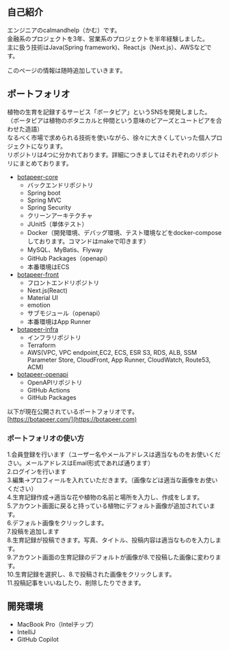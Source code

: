 ## 自己紹介
エンジニアのcalmandhelp（かむ）です。  
金融系のプロジェクトを3年、営業系のプロジェクトを半年経験しました。  
主に扱う技術はJava(Spring framework)、React.js（Next.js）、AWSなどです。

このページの情報は随時追加していきます。

## ポートフォリオ
植物の生育を記録するサービス「ボータピア」というSNSを開発しました。 （ボータピアは植物のボタニカルと仲間という意味のピアーズとユートピアを合わせた造語）  
なるべく市場で求められる技術を使いながら、徐々に大きくしていった個人プロジェクトになります。  
リポジトリは4つに分かれております。詳細につきましてはそれぞれのリポジトリにまとめております。

- [botapeer-core](https://github.com/calmandhelp/botapeer-core)  
  - バックエンドリポジトリ
   - Spring boot
    - Spring MVC
    - Spring Security
   - クリーンアーキテクチャ
   - JUnit5（単体テスト）
   - Docker（開発環境、デバッグ環境、テスト環境などをdocker-composeしております。コマンドはmakeで叩きます）
   - MySQL、MyBatis、Flyway
   - GitHub Packages（openapi）
   - 本番環境はECS
- [botapeer-front](https://github.com/calmandhelp/botapeer-front)
  - フロントエンドリポジトリ
   - Next.js(React)
   - Material UI
   - emotion
   - サブモジュール（openapi）
   - 本番環境はApp Runner
- [botapeer-infra](https://github.com/calmandhelp/botapeer-infra)
  - インフラリポジトリ
   - Terraform
   - AWS(VPC, VPC endpoint,EC2, ECS, ESR S3, RDS, ALB, SSM Parameter Store, CloudFront, App Runner, CloudWatch, Route53, ACM)
- [botapeer-openapi](https://github.com/calmandhelp/botapeer-openapi)
  - OpenAPIリポジトリ
   - GitHub Actions
   - GitHub Packages

以下が現在公開されているポートフォリオです。  
[https://botapeer.com/](https://botapeer.com)

### ポートフォリオの使い方
1.会員登録を行います（ユーザー名やメールアドレスは適当なものをお使いください。メールアドレスはEmail形式であれば通ります）  
2.ログインを行います  
3.編集→プロフィールを入れていただきます。（画像などは適当な画像をお使いください）  
4.生育記録作成→適当な花や植物の名前と場所を入力し、作成をします。  
5.アカウント画面に戻ると持っている植物にデフォルト画像が追加されています。  
6.デフォルト画像をクリックします。  
7.投稿を追加します  
8.生育記録が投稿できます。写真、タイトル、投稿内容は適当なものを入力します。  
9.アカウント画面の生育記録のデフォルトが画像が8.で投稿した画像に変わります。  
10.生育記録を選択し、8.で投稿された画像をクリックします。  
11.投稿記事をいいねしたり、削除したりできます。  

## 開発環境
- MacBook Pro（Intelチップ）
- IntelliJ
- GitHub Copilot
